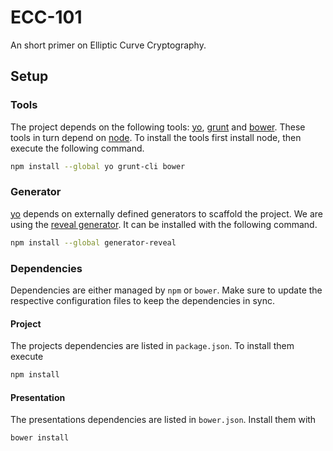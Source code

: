 ECC-101
=======

An short primer on Elliptic Curve Cryptography.

Setup
-----

### Tools

The project depends on the following tools: [yo][], [grunt][] and
[bower][]. These tools in turn depend on [node][]. To install the
tools first install node, then execute the following command.

```sh
npm install --global yo grunt-cli bower
```

### Generator

[yo][] depends on externally defined generators to scaffold the
project. We are using the [reveal generator][generator-reveal]. It can
be installed with the following command.

```sh
npm install --global generator-reveal
```

### Dependencies

Dependencies are either managed by `npm` or `bower`. Make sure to
update the respective configuration files to keep the dependencies in sync.

#### Project

The projects dependencies are listed in `package.json`. To install
them execute

```sh
npm install
```

#### Presentation

The presentations dependencies are listed in `bower.json`. Install
them with

```sh
bower install
```

[yo]: http://yeoman.io/
[grunt]: http://gruntjs.com/
[bower]: http://bower.io/
[node]: http://nodejs.org/
[generator-reveal]: https://github.com/slara/generator-reveal
